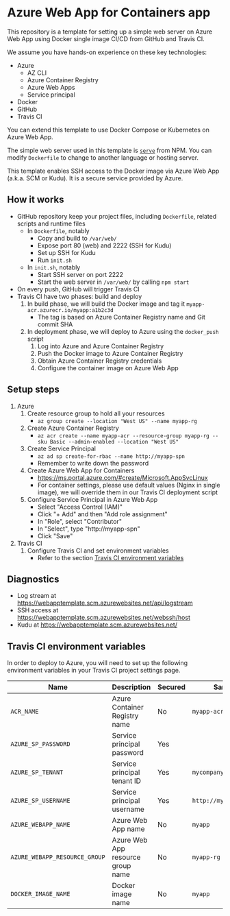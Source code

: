 # Azure Web App for Containers app

This repository is a template for setting up a simple web server on Azure Web App using Docker single image CI/CD from GitHub and Travis CI.

We assume you have hands-on experience on these key technologies:

- Azure
   - AZ CLI
   - Azure Container Registry
   - Azure Web Apps
   - Service principal
- Docker
- GitHub
- Travis CI

You can extend this template to use Docker Compose or Kubernetes on Azure Web App.

The simple web server used in this template is [`serve`](https://www.npmjs.com/package/serve) from NPM. You can modify `Dockerfile` to change to another language or hosting server.

This template enables SSH access to the Docker image via Azure Web App (a.k.a. SCM or Kudu). It is a secure service provided by Azure.

## How it works

- GitHub repository keep your project files, including `Dockerfile`, related scripts and runtime files
   - In `Dockerfile`, notably
      - Copy and build to `/var/web/`
      - Expose port 80 (web) and 2222 (SSH for Kudu)
      - Set up SSH for Kudu
      - Run `init.sh`
   - In `init.sh`, notably
      - Start SSH server on port 2222
      - Start the web server in `/var/web/` by calling `npm start`
- On every push, GitHub will trigger Travis CI
- Travis CI have two phases: build and deploy
   1. In build phase, we will build the Docker image and tag it `myapp-acr.azurecr.io/myapp:a1b2c3d`
      - The tag is based on Azure Container Registry name and Git commit SHA
   1. In deployment phase, we will deploy to Azure using the `docker_push` script
      1. Log into Azure and Azure Container Registry
      1. Push the Docker image to Azure Container Registry
      1. Obtain Azure Container Registry credentials
      1. Configure the container image on Azure Web App

## Setup steps

1. Azure
   1. Create resource group to hold all your resources
      - `az group create --location "West US" --name myapp-rg`
   1. Create Azure Container Registry
      - `az acr create --name myapp-acr --resource-group myapp-rg --sku Basic --admin-enabled --location "West US"`
   1. Create Service Principal
      - `az ad sp create-for-rbac --name http://myapp-spn`
      - Remember to write down the password
   1. Create Azure Web App for Containers
      - https://ms.portal.azure.com/#create/Microsoft.AppSvcLinux
      - For container settings, please use default values (Nginx in single image), we will override them in our Travis CI deployment script
   1. Configure Service Principal in Azure Web App
      - Select "Access Control (IAM)"
      - Click "+ Add" and then "Add role assignment"
      - In "Role", select "Contributor"
      - In "Select", type "http://myapp-spn"
      - Click "Save"
1. Travis CI
   1. Configure Travis CI and set environment variables
      - Refer to the section [Travis CI environment variables](#travis-ci-environment-variables)

## Diagnostics

- Log stream at https://webapptemplate.scm.azurewebsites.net/api/logstream
- SSH access at https://webapptemplate.scm.azurewebsites.net/webssh/host
- Kudu at https://webapptemplate.scm.azurewebsites.net/

## Travis CI environment variables

In order to deploy to Azure, you will need to set up the following environment variables in your Travis CI project settings page.

| Name                          | Description                       | Secured | Sample value                |
|-------------------------------|-----------------------------------|---------|-----------------------------|
| `ACR_NAME`                    | Azure Container Registry name     | No      | `myapp-acr`                 |
| `AZURE_SP_PASSWORD`           | Service principal password        | Yes     |                             |
| `AZURE_SP_TENANT`             | Service principal tenant ID       | Yes     | `mycompany.onmicrosoft.com` |
| `AZURE_SP_USERNAME`           | Service principal username        | Yes     | `http://myapp-spn`          |
| `AZURE_WEBAPP_NAME`           | Azure Web App name                | No      | `myapp`                     |
| `AZURE_WEBAPP_RESOURCE_GROUP` | Azure Web App resource group name | No      | `myapp-rg`                  |
| `DOCKER_IMAGE_NAME`           | Docker image name                 | No      | `myapp`                     |
